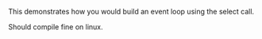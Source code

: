 This demonstrates how you would build an event loop using the select call.

Should compile fine on linux.
